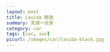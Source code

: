 ```yaml
---
layout: post
title: Lavida 朗逸
summary: 芜湖一日游
category: car
tags: [car, suv]
picurl: /images/car/lavida-black.jpg
---
```



